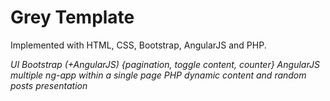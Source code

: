 # Grey Template

Implemented with HTML, CSS, Bootstrap, AngularJS and PHP.

*UI Bootstrap (+AngularJS) {pagination, toggle content, counter}*
*AngularJS multiple ng-app within a single page*
*PHP dynamic content and random posts presentation*

